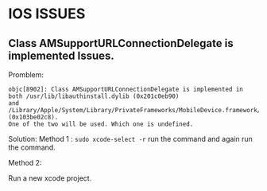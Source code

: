 # IOS ISSUES

## Class AMSupportURLConnectionDelegate is implemented Issues.

Promblem:

```
objc[8902]: Class AMSupportURLConnectionDelegate is implemented in both /usr/lib/libauthinstall.dylib (0x201c0eb90)
and /Library/Apple/System/Library/PrivateFrameworks/MobileDevice.framework/Versions/A/MobileDevice (0x103be02c8).
One of the two will be used. Which one is undefined.
```
Solution: Method 1 :
` sudo xcode-select -r ` run the command and again run the command.

Method 2:

Run a new xcode project.
